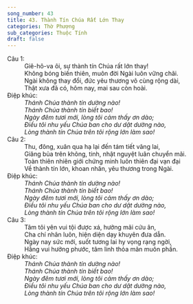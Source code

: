 ```yaml
---
song_number: 43
title: 43. Thành Tín Chúa Rất Lớn Thay
categories: Thờ Phượng
sub_categories: Thuộc Tính
draft: false
---
```

<dl><dt>Câu 1:</dt><dd data-verse="1">Giê-hô-va ôi, sự thành tín Chúa rất lớn thay! <br/>Không bóng biến thiên, muôn đời Ngài luôn vững chãi. <br/>Ngài không thay đổi, đức yêu thương vô cùng rộng dài, <br/>Thật xưa đã có, hôm nay, mai sau còn hoài. </dd><dt>Điệp khúc:</dt><dd data-chorus="1"><em>Thánh Chúa thành tín dường nào! <br/>Thánh Chúa thành tín biết bao! <br/>Ngày đêm tươi mới, lòng tôi cảm thấy ơn dào; <br/>Điều tôi nhu yếu Chúa ban cho dư dật dường nào, <br/>Lòng thành tín Chúa trên tôi rộng lớn làm sao! </em></dd><dt>Câu 2:</dt><dd data-verse="2">Thu, đông, xuân qua hạ lại đến tám tiết vãng lai, <br/>Giăng bủa trên không, tinh, nhật nguyệt luân chuyển mãi. <br/>Toàn thiên nhiên giới chứng minh luôn thiên đại vạn đại <br/>Về thành tín lớn, khoan nhân, yêu thương trong Ngài. </dd><dt>Điệp khúc:</dt><dd data-chorus="1"><em>Thánh Chúa thành tín dường nào! <br/>Thánh Chúa thành tín biết bao! <br/>Ngày đêm tươi mới, lòng tôi cảm thấy ơn dào; <br/>Điều tôi nhu yếu Chúa ban cho dư dật dường nào, <br/>Lòng thành tín Chúa trên tôi rộng lớn làm sao! </em></dd><dt>Câu 3:</dt><dd data-verse="3">Tâm tôi yên vui tội được xá, hưởng mãi cứu ân, <br/>Cha chí nhân luôn, hiện diện dạy khuyên đưa dẫn. <br/>Ngày nay sức mới, suốt tương lai hy vọng rạng ngời, <br/>Hằng vui hưởng phước, tâm linh thỏa mãn muôn phần. </dd><dt>Điệp khúc:</dt><dd data-chorus="1"><em>Thánh Chúa thành tín dường nào! <br/>Thánh Chúa thành tín biết bao! <br/>Ngày đêm tươi mới, lòng tôi cảm thấy ơn dào; <br/>Điều tôi nhu yếu Chúa ban cho dư dật dường nào, <br/>Lòng thành tín Chúa trên tôi rộng lớn làm sao! </em></dd></dl>